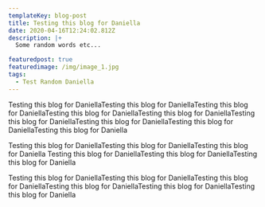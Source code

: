 ```yaml
---
templateKey: blog-post
title: Testing this blog for Daniella
date: 2020-04-16T12:24:02.812Z
description: |+
  Some random words etc...

featuredpost: true
featuredimage: /img/image_1.jpg
tags:
  - Test Random Daniella
---
```

Testing this blog for DaniellaTesting this blog for DaniellaTesting this blog for DaniellaTesting this blog for DaniellaTesting this blog for DaniellaTesting this blog for DaniellaTesting this blog for DaniellaTesting this blog for DaniellaTesting this blog for Daniella

Testing this blog for DaniellaTesting this blog for DaniellaTesting this blog for Daniella Testing this blog for DaniellaTesting this blog for DaniellaTesting this blog for Daniella

Testing this blog for DaniellaTesting this blog for DaniellaTesting this blog for DaniellaTesting this blog for DaniellaTesting this blog for DaniellaTesting this blog for Daniella